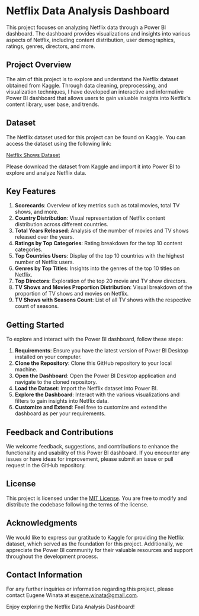 # Netflix Data Analysis Dashboard

This project focuses on analyzing Netflix data through a Power BI dashboard. The dashboard provides visualizations and insights into various aspects of Netflix, including content distribution, user demographics, ratings, genres, directors, and more.

## Project Overview

The aim of this project is to explore and understand the Netflix dataset obtained from Kaggle. Through data cleaning, preprocessing, and visualization techniques, I have developed an interactive and informative Power BI dashboard that allows users to gain valuable insights into Netflix's content library, user base, and trends.

## Dataset
The Netflix dataset used for this project can be found on Kaggle. You can access the dataset using the following link:

[Netflix Shows Dataset](https://www.kaggle.com/datasets/shivamb/netflix-shows)

Please download the dataset from Kaggle and import it into Power BI to explore and analyze Netflix data.

## Key Features

1. **Scorecards**: Overview of key metrics such as total movies, total TV shows, and more.
2. **Country Distribution**: Visual representation of Netflix content distribution across different countries.
3. **Total Years Released**: Analysis of the number of movies and TV shows released over the years.
4. **Ratings by Top Categories**: Rating breakdown for the top 10 content categories.
5. **Top Countries Users**: Display of the top 10 countries with the highest number of Netflix users.
6. **Genres by Top Titles**: Insights into the genres of the top 10 titles on Netflix.
7. **Top Directors**: Exploration of the top 20 movie and TV show directors.
8. **TV Shows and Movies Proportion Distribution**: Visual breakdown of the proportion of TV shows and movies on Netflix.
9. **TV Shows with Seasons Count**: List of all TV shows with the respective count of seasons.

## Getting Started

To explore and interact with the Power BI dashboard, follow these steps:

1. **Requirements**: Ensure you have the latest version of Power BI Desktop installed on your computer.
2. **Clone the Repository**: Clone this GitHub repository to your local machine.
3. **Open the Dashboard**: Open the Power BI Desktop application and navigate to the cloned repository.
4. **Load the Dataset**: Import the Netflix dataset into Power BI.
5. **Explore the Dashboard**: Interact with the various visualizations and filters to gain insights into Netflix data.
6. **Customize and Extend**: Feel free to customize and extend the dashboard as per your requirements.

## Feedback and Contributions

We welcome feedback, suggestions, and contributions to enhance the functionality and usability of this Power BI dashboard. If you encounter any issues or have ideas for improvement, please submit an issue or pull request in the GitHub repository.

## License

This project is licensed under the [MIT License](LICENSE). You are free to modify and distribute the codebase following the terms of the license.

## Acknowledgments

We would like to express our gratitude to Kaggle for providing the Netflix dataset, which served as the foundation for this project. Additionally, we appreciate the Power BI community for their valuable resources and support throughout the development process.

## Contact Information

For any further inquiries or information regarding this project, please contact Eugene Winata at eugene.winata@gmail.com.

Enjoy exploring the Netflix Data Analysis Dashboard!
